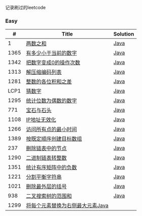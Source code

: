 记录刷过的leetcode

### Easy

| # | Title | Solution |
|---| ----- | -------- |
| 1|[两数之和](https://leetcode-cn.com/problems/two-sum/)|[Java](/src/life/codecook/leetcode/easy/TwoSum.java)|
| 1365|[有多少小于当前的数字](https://leetcode-cn.com/problems/how-many-numbers-are-smaller-than-the-current-number/)|[Java](/src/life/codecook/leetcode/easy/SmallerNumbersThanCurrent.java)|
| 1342|[把数字变成0的操作次数](https://leetcode-cn.com/problems/number-of-steps-to-reduce-a-number-to-zero/)|[Java](/src/life/codecook/leetcode/easy/NumberOfSteps.java)|
| 1313|[解压缩编码列表](https://leetcode-cn.com/problems/decompress-run-length-encoded-list/)|[Java](/src/life/codecook/leetcode/easy/DecompressRLElist.java)|
| 1281|[整数的各位积和之差](https://leetcode-cn.com/problems/subtract-the-product-and-sum-of-digits-of-an-integer/)|[Java](/src/life/codecook/leetcode/easy/SubtractProductAndSum.java)|
| LCP1|[猜数字](https://leetcode-cn.com/problems/guess-numbers/)|[Java](/src/life/codecook/leetcode/easy/Game.java)|
| 1295|[统计位数为偶数的数字](https://leetcode-cn.com/problems/find-numbers-with-even-number-of-digits/)|[Java](/src/life/codecook/leetcode/easy/FindNumbers.java)|
| 771|[宝石与石头](https://leetcode-cn.com/problems/jewels-and-stones/)|[Java](/src/life/codecook/leetcode/easy/NumJewelsInStones.java)|
| 1108|[IP地址无效化](https://leetcode-cn.com/problems/defanging-an-ip-address/)|[Java](/src/life/codecook/leetcode/easy/DefangIPaddr.java)|
| 1266|[访问所有点的最小时间](https://leetcode-cn.com/problems/minimum-time-visiting-all-points/)|[Java](/src/life/codecook/leetcode/easy/MinTimeToVisitAllPoints.java)|
| 1389|[按既定顺序创建目标数组](https://leetcode-cn.com/problems/create-target-array-in-the-given-order/)|[Java](/src/life/codecook/leetcode/easy/CreateTargetArray.java)|
| 237|[删除链表中的节点](https://leetcode-cn.com/problems/delete-node-in-a-linked-list/)|[Java](/src/life/codecook/leetcode/easy/DeleteNode.java)|
| 1290|[二进制链表转整数](https://leetcode-cn.com/problems/convert-binary-number-in-a-linked-list-to-integer/)|[Java](/src/life/codecook/leetcode/easy/GetDecimalValue.java)|
| 1351|[统计有序矩阵中的负数](https://leetcode-cn.com/problems/count-negative-numbers-in-a-sorted-matrix/)|[Java](/src/life/codecook/leetcode/easy/CountNegatives.java)|
| 1221|[分割平衡字符串](https://leetcode-cn.com/problems/split-a-string-in-balanced-strings/)|[Java](/src/life/codecook/leetcode/easy/BalancedStringSplit.java)
| 1021|[删除最外层的括号](https://leetcode-cn.com/problems/remove-outermost-parentheses/)|[Java](/src/life/codecook/leetcode/easy/RemoveOuterParentheses.java)
|  938|[二叉搜索树的范围和](https://leetcode-cn.com/problems/range-sum-of-bst/)|[Java](/src/life/codecook/leetcode/easy/RangeSumBST.java)
| 1299|[将每个元素替换为右侧最大元素](https://leetcode-cn.com/problems/replace-elements-with-greatest-element-on-right-side/)[Java](/src/life/codecook/leetcode/easy/ReplaceElements.java)